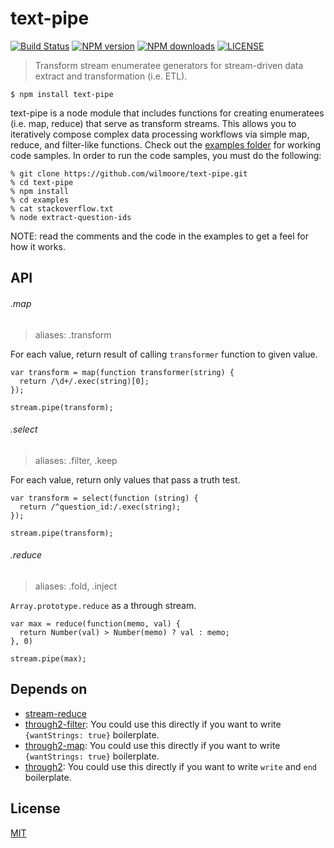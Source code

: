 # text-pipe

[![Build Status](http://img.shields.io/travis/wilmoore/text-pipe.svg)](https://travis-ci.org/wilmoore/text-pipe) [![NPM version](http://img.shields.io/npm/v/text-pipe.svg)](https://www.npmjs.org/package/text-pipe) [![NPM downloads](http://img.shields.io/npm/dm/text-pipe.svg)](https://www.npmjs.org/package/text-pipe) [![LICENSE](http://img.shields.io/npm/l/text-pipe.svg)](license)

> Transform stream enumeratee generators for stream-driven data extract and transformation (i.e. ETL).

    $ npm install text-pipe

text-pipe is a node module that includes functions for creating enumeratees (i.e. map, reduce) that serve as transform streams. This allows you to iteratively compose complex data processing workflows via simple map, reduce, and filter-like functions. Check out the [examples folder](https://github.com/wilmoore/text-pipe/blob/master/examples/) for working code samples. In order to run the code samples, you must do the following:

    % git clone https://github.com/wilmoore/text-pipe.git
    % cd text-pipe
    % npm install
    % cd examples
    % cat stackoverflow.txt
    % node extract-question-ids

NOTE: read the comments and the code in the examples to get a feel for how it works.

## API

###### .map

> aliases: .transform

For each value, return result of calling `transformer` function to given value.

    var transform = map(function transformer(string) {
      return /\d+/.exec(string)[0];
    });

    stream.pipe(transform);

###### .select

> aliases: .filter, .keep

For each value, return only values that pass a truth test.

    var transform = select(function (string) {
      return /^question_id:/.exec(string);
    });

    stream.pipe(transform);

###### .reduce

> aliases: .fold, .inject

`Array.prototype.reduce` as a through stream.

    var max = reduce(function(memo, val) {
      return Number(val) > Number(memo) ? val : memo;
    }, 0)

    stream.pipe(max);

## Depends on

- [stream-reduce]
- [through2-filter]: You could use this directly if you want to write `{wantStrings: true}` boilerplate.
- [through2-map]: You could use this directly if you want to write `{wantStrings: true}` boilerplate.
- [through2]: You could use this directly if you want to write `write` and `end` boilerplate.

## License

  [MIT](license)

[through2-filter]: https://www.npmjs.org/package/through2-filter
[through2-map]: https://www.npmjs.org/package/through2-map
[through2]: https://www.npmjs.org/package/through2
[stream-reduce]: https://www.npmjs.org/package/stream-reduce

